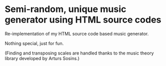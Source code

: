 # Semi-random, unique music generator using HTML source codes

Re-implementation of my HTML source code based music generator.

Nothing special, just for fun.


(Finding and transposing scales are handled thanks to the music theory library developed by Arturs Sosins.)